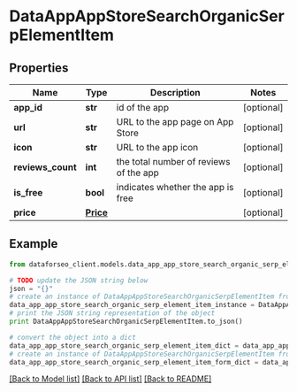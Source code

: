 # DataAppAppStoreSearchOrganicSerpElementItem


## Properties

Name | Type | Description | Notes
------------ | ------------- | ------------- | -------------
**app_id** | **str** | id of the app | [optional] 
**url** | **str** | URL to the app page on App Store | [optional] 
**icon** | **str** | URL to the app icon | [optional] 
**reviews_count** | **int** | the total number of reviews of the app | [optional] 
**is_free** | **bool** | indicates whether the app is free | [optional] 
**price** | [**Price**](Price.md) |  | [optional] 

## Example

```python
from dataforseo_client.models.data_app_app_store_search_organic_serp_element_item import DataAppAppStoreSearchOrganicSerpElementItem

# TODO update the JSON string below
json = "{}"
# create an instance of DataAppAppStoreSearchOrganicSerpElementItem from a JSON string
data_app_app_store_search_organic_serp_element_item_instance = DataAppAppStoreSearchOrganicSerpElementItem.from_json(json)
# print the JSON string representation of the object
print DataAppAppStoreSearchOrganicSerpElementItem.to_json()

# convert the object into a dict
data_app_app_store_search_organic_serp_element_item_dict = data_app_app_store_search_organic_serp_element_item_instance.to_dict()
# create an instance of DataAppAppStoreSearchOrganicSerpElementItem from a dict
data_app_app_store_search_organic_serp_element_item_form_dict = data_app_app_store_search_organic_serp_element_item.from_dict(data_app_app_store_search_organic_serp_element_item_dict)
```
[[Back to Model list]](../README.md#documentation-for-models) [[Back to API list]](../README.md#documentation-for-api-endpoints) [[Back to README]](../README.md)


